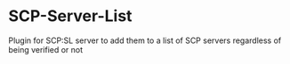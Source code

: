 # SCP-Server-List
Plugin for SCP:SL server to add them to a list of SCP servers regardless of being verified or not
